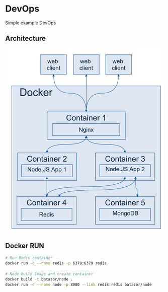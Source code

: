 # DevOps
Simple example DevOps

## Architecture

![Architecture](./docs/DevOps.png)

## Docker RUN

```bash
# Run Redis container
docker run -d --name redis -p 6379:6379 redis

# Node build Image and create container
docker build -t batazor/node .
docker run -d --name node -p 8080 --link redis:redis batazor/node
```
